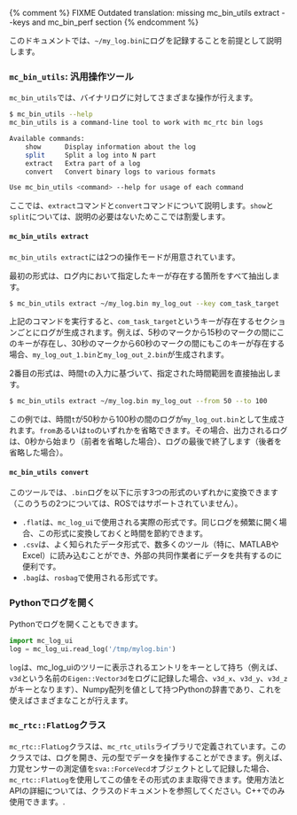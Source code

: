 {% comment %} FIXME Outdated translation: missing mc_bin_utils extract --keys and mc_bin_perf section {% endcomment %}

このドキュメントでは、`~/my_log.bin`にログを記録することを前提として説明します。

### `mc_bin_utils`: 汎用操作ツール

`mc_bin_utils`では、バイナリログに対してさまざまな操作が行えます。

```bash
$ mc_bin_utils --help
mc_bin_utils is a command-line tool to work with mc_rtc bin logs

Available commands:
    show      Display information about the log
    split     Split a log into N part
    extract   Extra part of a log
    convert   Convert binary logs to various formats

Use mc_bin_utils <command> --help for usage of each command
```

ここでは、`extract`コマンドと`convert`コマンドについて説明します。`show`と`split`については、説明の必要はないためここでは割愛します。

#### `mc_bin_utils extract`

`mc_bin_utils extract`には2つの操作モードが用意されています。

最初の形式は、ログ内において指定したキーが存在する箇所をすべて抽出します。

```bash
$ mc_bin_utils extract ~/my_log.bin my_log_out --key com_task_target
```

上記のコマンドを実行すると、`com_task_target`というキーが存在するセクションごとにログが生成されます。例えば、5秒のマークから15秒のマークの間にこのキーが存在し、30秒のマークから60秒のマークの間にもこのキーが存在する場合、`my_log_out_1.bin`と`my_log_out_2.bin`が生成されます。

2番目の形式は、時間`t`の入力に基づいて、指定された時間範囲を直接抽出します。

```bash
$ mc_bin_utils extract ~/my_log.bin my_log_out --from 50 --to 100
```

この例では、時間`t`が50秒から100秒の間のログが`my_log_out.bin`として生成されます。`from`あるいは`to`のいずれかを省略できます。その場合、出力されるログは、0秒から始まり（前者を省略した場合）、ログの最後で終了します（後者を省略した場合）。

#### `mc_bin_utils convert`

このツールでは、`.bin`ログを以下に示す3つの形式のいずれかに変換できます（このうちの2つについては、ROSではサポートされていません）。

- `.flat`は、`mc_log_ui`で使用される実際の形式です。同じログを頻繁に開く場合、この形式に変換しておくと時間を節約できます。
- `.csv`は、よく知られたデータ形式で、数多くのツール（特に、MATLABやExcel）に読み込むことができ、外部の共同作業者にデータを共有するのに便利です。
- `.bag`は、`rosbag`で使用される形式です。

### Pythonでログを開く

Pythonでログを開くこともできます。

```python
import mc_log_ui
log = mc_log_ui.read_log('/tmp/mylog.bin')
```

`log`は、mc_log_uiのツリーに表示されるエントリをキーとして持ち（例えば、`v3d`という名前の`Eigen::Vector3d`をログに記録した場合、`v3d_x`、`v3d_y`、`v3d_z`がキーとなります）、Numpy配列を値として持つPythonの辞書であり、これを使えばさまざまなことが行えます。　　

### `mc_rtc::FlatLog`クラス

`mc_rtc::FlatLog`クラスは、`mc_rtc_utils`ライブラリで定義されています。このクラスでは、ログを開き、元の型でデータを操作することができます。例えば、力覚センサーの測定値を`sva::ForceVecd`オブジェクトとして記録した場合、`mc_rtc::FlatLog`を使用してこの値をその形式のまま取得できます。使用方法とAPIの詳細については、クラスのドキュメントを参照してください。C++でのみ使用できます。.
